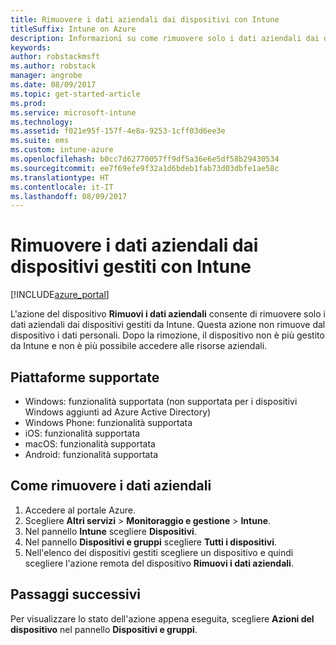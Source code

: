 ```yaml
---
title: Rimuovere i dati aziendali dai dispositivi con Intune
titleSuffix: Intune on Azure
description: Informazioni su come rimuovere solo i dati aziendali dai dispositivi gestiti con Intune."
keywords: 
author: robstackmsft
ms.author: robstack
manager: angrobe
ms.date: 08/09/2017
ms.topic: get-started-article
ms.prod: 
ms.service: microsoft-intune
ms.technology: 
ms.assetid: f021e95f-157f-4e8a-9253-1cff03d6ee3e
ms.suite: ems
ms.custom: intune-azure
ms.openlocfilehash: b0cc7d62770057ff9df5a36e6e5df58b29430534
ms.sourcegitcommit: ee7f69efe9f32a1d6bdeb1fab73d03dbfe1ae58c
ms.translationtype: HT
ms.contentlocale: it-IT
ms.lasthandoff: 08/09/2017
---
```

# <a name="remove-company-data-from-intune-managed-devices"></a>Rimuovere i dati aziendali dai dispositivi gestiti con Intune


[!INCLUDE[azure_portal](./includes/azure_portal.md)]

L'azione del dispositivo **Rimuovi i dati aziendali** consente di rimuovere solo i dati aziendali dai dispositivi gestiti da Intune. Questa azione non rimuove dal dispositivo i dati personali. Dopo la rimozione, il dispositivo non è più gestito da Intune e non è più possibile accedere alle risorse aziendali.

## <a name="supported-platforms"></a>Piattaforme supportate

- Windows: funzionalità supportata (non supportata per i dispositivi Windows aggiunti ad Azure Active Directory)
- Windows Phone: funzionalità supportata
- iOS: funzionalità supportata
- macOS: funzionalità supportata
- Android: funzionalità supportata

## <a name="how-to-remove-company-data"></a>Come rimuovere i dati aziendali

1. Accedere al portale Azure.
2. Scegliere **Altri servizi** > **Monitoraggio e gestione** > **Intune**.
3. Nel pannello **Intune** scegliere **Dispositivi**.
4. Nel pannello **Dispositivi e gruppi** scegliere **Tutti i dispositivi**.
5. Nell'elenco dei dispositivi gestiti scegliere un dispositivo e quindi scegliere l'azione remota del dispositivo **Rimuovi i dati aziendali**.

## <a name="next-steps"></a>Passaggi successivi

Per visualizzare lo stato dell'azione appena eseguita, scegliere **Azioni del dispositivo** nel pannello **Dispositivi e gruppi**.
